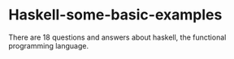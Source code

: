 # Haskell-some-basic-examples
There are 18 questions and answers about haskell, the functional programming language.
